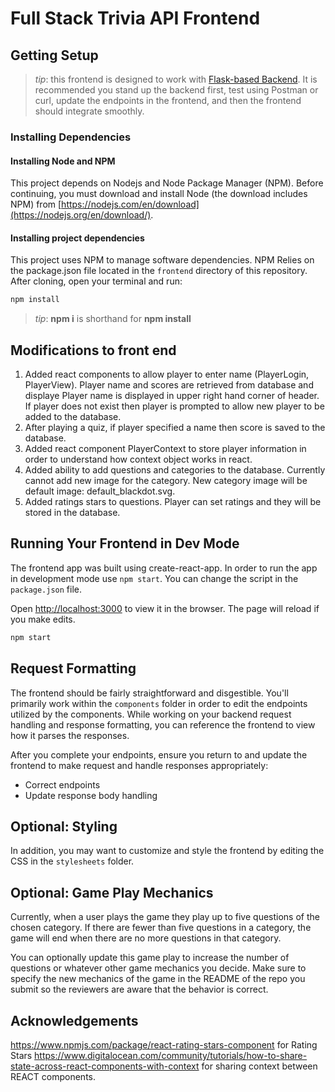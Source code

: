 # Full Stack Trivia API  Frontend

## Getting Setup

> _tip_: this frontend is designed to work with [Flask-based Backend](../backend). It is recommended you stand up the backend first, test using Postman or curl, update the endpoints in the frontend, and then the frontend should integrate smoothly.

### Installing Dependencies

#### Installing Node and NPM

This project depends on Nodejs and Node Package Manager (NPM). Before continuing, you must download and install Node (the download includes NPM) from [https://nodejs.com/en/download](https://nodejs.org/en/download/).

#### Installing project dependencies

This project uses NPM to manage software dependencies. NPM Relies on the package.json file located in the `frontend` directory of this repository. After cloning, open your terminal and run:

```bash
npm install
```

>_tip_: **npm i** is shorthand for **npm install**

## Modifications to front end
1. Added react components to allow player to enter name (PlayerLogin, PlayerView).  Player name and scores are retrieved from database and displaye   Player name is displayed in upper right hand corner of header.  If player does not exist then player is prompted to allow new player to be added to the database.  
2. After playing a quiz, if player specified a name then score is saved to the database.
3. Added react component PlayerContext to store player information in order to understand how context object works in react.
4. Added ability to add questions and categories to the database.  Currently cannot add new image for the category.  New category image will be default image:  default_blackdot.svg.
5. Added ratings stars to questions.  Player can set ratings and they will be stored in the database.  
   

## Running Your Frontend in Dev Mode

The frontend app was built using create-react-app. In order to run the app in development mode use ```npm start```. You can change the script in the ```package.json``` file. 

Open [http://localhost:3000](http://localhost:3000) to view it in the browser. The page will reload if you make edits.<br>

```bash
npm start
```

## Request Formatting

The frontend should be fairly straightforward and disgestible. You'll primarily work within the ```components``` folder in order to edit the endpoints utilized by the components. While working on your backend request handling and response formatting, you can reference the frontend to view how it parses the responses. 

After you complete your endpoints, ensure you return to and update the frontend to make request and handle responses appropriately: 
- Correct endpoints
- Update response body handling 

## Optional: Styling

In addition, you may want to customize and style the frontend by editing the CSS in the ```stylesheets``` folder. 

## Optional: Game Play Mechanics

Currently, when a user plays the game they play up to five questions of the chosen category. If there are fewer than five questions in a category, the game will end when there are no more questions in that category. 

You can optionally update this game play to increase the number of questions or whatever other game mechanics you decide. Make sure to specify the new mechanics of the game in the README of the repo you submit so the reviewers are aware that the behavior is correct. 

## Acknowledgements
https://www.npmjs.com/package/react-rating-stars-component  for Rating Stars
https://www.digitalocean.com/community/tutorials/how-to-share-state-across-react-components-with-context  for sharing context between REACT components.